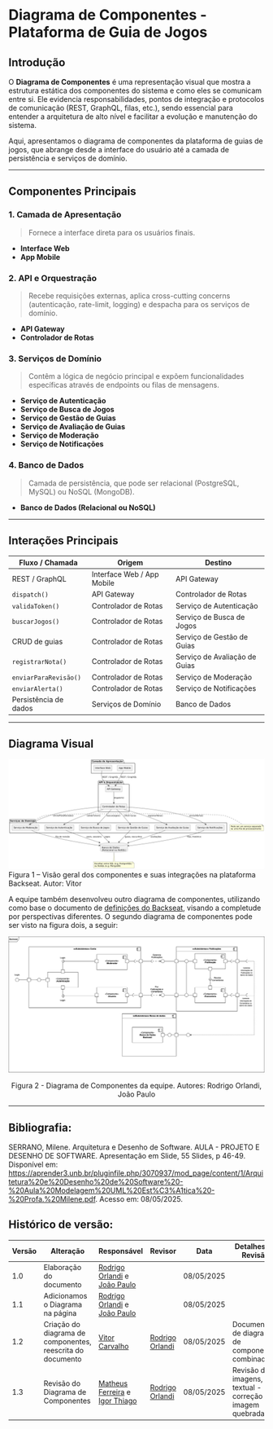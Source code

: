 
# Diagrama de Componentes - Plataforma de Guia de Jogos

## Introdução

O **Diagrama de Componentes** é uma representação visual que mostra a estrutura estática dos componentes do sistema e como eles se comunicam entre si. Ele evidencia responsabilidades, pontos de integração e protocolos de comunicação (REST, GraphQL, filas, etc.), sendo essencial para entender a arquitetura de alto nível e facilitar a evolução e manutenção do sistema.

Aqui, apresentamos o diagrama de componentes da plataforma de guias de jogos, que abrange desde a interface do usuário até a camada de persistência e serviços de domínio.

---

## Componentes Principais

### 1. Camada de Apresentação  
> Fornece a interface direta para os usuários finais.  
- **Interface Web**  
- **App Mobile**  

### 2. API e Orquestração  
> Recebe requisições externas, aplica cross-cutting concerns (autenticação, rate-limit, logging) e despacha para os serviços de domínio.  
- **API Gateway**  
- **Controlador de Rotas**  

### 3. Serviços de Domínio  
> Contêm a lógica de negócio principal e expõem funcionalidades específicas através de endpoints ou filas de mensagens.  
- **Serviço de Autenticação**  
- **Serviço de Busca de Jogos**  
- **Serviço de Gestão de Guias**  
- **Serviço de Avaliação de Guias**  
- **Serviço de Moderação**  
- **Serviço de Notificações**  

### 4. Banco de Dados  
> Camada de persistência, que pode ser relacional (PostgreSQL, MySQL) ou NoSQL (MongoDB).  
- **Banco de Dados (Relacional ou NoSQL)**  

---

## Interações Principais

| Fluxo / Chamada         | Origem                     | Destino                        |
|-------------------------|----------------------------|--------------------------------|
| REST / GraphQL          | Interface Web / App Mobile | API Gateway                    |
| `dispatch()`            | API Gateway                | Controlador de Rotas           |
| `validaToken()`         | Controlador de Rotas       | Serviço de Autenticação        |
| `buscarJogos()`         | Controlador de Rotas       | Serviço de Busca de Jogos      |
| CRUD de guias           | Controlador de Rotas       | Serviço de Gestão de Guias     |
| `registrarNota()`       | Controlador de Rotas       | Serviço de Avaliação de Guias  |
| `enviarParaRevisão()`   | Controlador de Rotas       | Serviço de Moderação           |
| `enviarAlerta()`        | Controlador de Rotas       | Serviço de Notificações        |
| Persistência de dados   | Serviços de Domínio        | Banco de Dados                 |

---

## Diagrama Visual

![Diagrama de Componentes](../Imagens/diagrama_de_componentes.jpeg)  
Figura 1 – Visão geral dos componentes e suas integrações na plataforma Backseat. Autor: Vitor

A equipe também desenvolveu outro diagrama de componentes, utilizando como base o documento de [definições do Backseat](https://docs.google.com/document/d/1FAuYqqCOM6dSgEaRmESRIExmBsOCEnG8qxCVmocoBr8/edit?usp=sharing), visando a completude por perspectivas diferentes. O segundo diagrama de componentes pode ser visto na figura dois, a seguir:

![Diagrama de Componentes](../Imagens/component_diagram.png)

<center>
Figura 2 - Diagrama de Componentes da equipe. Autores: Rodrigo Orlandi, João Paulo
</center>

---

## Bibliografia:
SERRANO, Milene. Arquitetura e Desenho de Software. AULA - PROJETO E DESENHO DE SOFTWARE. Apresentação em Slide, 55 Slides, p 46-49. Disponível em: https://aprender3.unb.br/pluginfile.php/3070937/mod_page/content/1/Arquitetura%20e%20Desenho%20de%20Software%20-%20Aula%20Modelagem%20UML%20Est%C3%A1tica%20-%20Profa.%20Milene.pdf. Acesso em: 08/05/2025.

## Histórico de versão:

| Versão | Alteração                  | Responsável     | Revisor | Data       | Detalhes da Revisão |
| -      | -                          | -               | -       | -          | -                   |
| 1.0    | Elaboração do documento | [Rodrigo Orlandi](https://github.com/OrlandiRodrigo) e [João Paulo](https://github.com/joaombc)| | 08/05/2025 | |
| 1.1    | Adicionamos o Diagrama na página | [Rodrigo Orlandi](https://github.com/OrlandiRodrigo) e [João Paulo](https://github.com/joaombc)| | 08/05/2025 | |
| 1.2    | Criação do diagrama de componentes, reescrita do documento       | [Vitor Carvalho](https://github.com/vcpVitor) |  [Rodrigo Orlandi](https://github.com/OrlandiRodrigo)        | 08/05/2025 |  Documentos de diagramas de componentes combinados |
| 1.3    | Revisão do Diagrama de Componentes  | [Matheus Ferreira](https://github.com/matferreira1) e [Igor Thiago](https://github.com/Igor-Thiago) |  [Rodrigo Orlandi](https://github.com/OrlandiRodrigo)        | 08/05/2025 |  Revisão de imagens, textual - correção de imagem quebrada |
